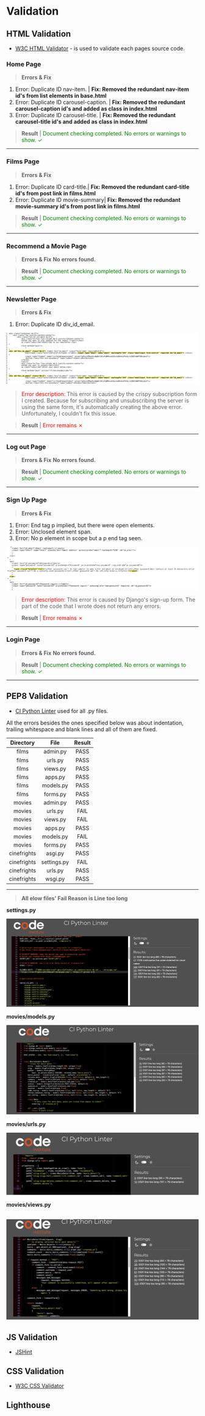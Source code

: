 # **Validation**

## **HTML Validation**

 - [W3C HTML Validator](https://validator.w3.org/) - is used to validate each pages source code.

### **Home Page**

> **Errors & Fix**
1. Error: Duplicate ID nav-item. | **Fix: Removed the redundant nav-item id's from list elements in base.html**
2. Error: Duplicate ID carousel-caption. | **Fix: Removed the redundant carousel-caption id's and added as class in index.html**
3. Error: Duplicate ID carousel-title. | **Fix: Removed the redundant carousel-title id's  and added as class in index.html**

> **Result**
| <span style="color:green">Document checking completed. No errors or warnings to show. &check;</span>
---

### **Films Page**

> **Errors & Fix**
1. Error: Duplicate ID card-title.| **Fix: Removed the redundant card-title id's from post link in films.html**
2. Error: Duplicate ID movie-summary| **Fix: Removed the redundant movie-summary id's from post link in films.html**

> **Result**
| <span style="color:green">Document checking completed. No errors or warnings to show. &check;</span>
---

### **Recommend a Movie Page**

> **Errors & Fix**
**No errors found.**

> **Result**
| <span style="color:green">Document checking completed. No errors or warnings to show. &check;</span>
---

### **Newsletter Page**

> **Errors & Fix**
1. Error: Duplicate ID div_id_email.

![Image of W3C newsletter page error](docs/validation/newsletter-error.png)

> <span style="color:red">Error description:</span> This error is caused by the crispy subscription form I created. Because for subscribing and unsubscribing the server is using the same form, it's automatically creating the above error. Unfortunately, I couldn't fix this issue.

> **Result**
| <span style="color:red">Error remains &cross;</span>
---

### **Log out Page**

> **Errors & Fix**
**No errors found.**

> **Result**
| <span style="color:green">Document checking completed. No errors or warnings to show. &check;</span>
---

### **Sign Up Page**

> **Errors & Fix**
1. Error:  End tag p implied, but there were open elements. 
2. Error: Unclosed element span. 
3. Error: No p element in scope but a p end tag seen. 

![Image of W3C signup page error](docs/validation/signup-error.png)

> <span style="color:red">Error description:</span> This error is caused by Django's sign-up form. The part of the code that I wrote does not return any errors.

> **Result**
| <span style="color:red">Error remains &cross;</span>
---

### **Login Page**

> **Errors & Fix**
**No errors found.** 

> **Result**
| <span style="color:green">Document checking completed. No errors or warnings to show. &check;</span>
---

## **PEP8 Validation**

- [CI Python Linter](https://pep8ci.herokuapp.com/) used for all .py files.

All the errors besides the ones specified below was about indentation, trailing whitespace and blank lines and all of them are fixed.

| Directory    | File    | Result    |
| :------: | :--------: | :--------: |
| films  | admin.py  | PASS |
| films | urls.py    | PASS  |
| films | views.py   | PASS |
| films | apps.py   | PASS  |
| films | models.py  | PASS |
| films  | forms.py  | PASS |
| movies | admin.py  | PASS |
| movies | urls.py   | FAIL |
| movies | views.py  | FAIL  |
| movies | apps.py   | PASS   |
| movies | models.py   | FAIL |
| movies  | forms.py   | PASS   |
| cinefrights | asgi.py    | PASS |
| cinefrights  | settings.py | FAIL |
| cinefrights  | urls.py     | PASS   |
| cinefrights  | wsgi.py     | PASS  |

---
> **All elow files' Fail Reason is Line too long**

**settings.py**

![CI Python Linter settings.py](docs/validation/pep8-settings.png)

**movies/models.py**

![CI Python Linter movies/models.py](docs/validation/pep8-movies-models.png)

**movies/urls.py**

![CI Python Linter movies/urs.py](docs/validation/pep8-movies-url.png)

**movies/views.py**

![CI Python Linter movies/views.py](docs/validation/pep8-movies-views.png)
---

## **JS Validation**

- [JSHint](https://jshint.com/) 

## **CSS Validation**

- [W3C CSS Validator](https://jigsaw.w3.org/css-validator/)

## **Lighthouse**